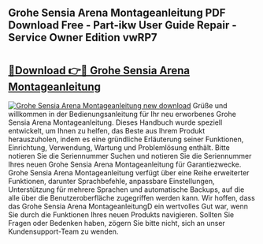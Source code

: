 ## Grohe Sensia Arena Montageanleitung PDF Download Free - Part-ikw User Guide Repair - Service Owner Edition vwRP7

# <h2><a href="http://df6yq6o.blite.top/?on=Grohe+Sensia+Arena+Montageanleitung">🔗Download 👉🔴 Grohe Sensia Arena Montageanleitung</a></h2>

[![Grohe Sensia Arena Montageanleitung new download](https://i.imgur.com/lujVjoI.png)](http://df6yq6o.blite.top/?on=Grohe+Sensia+Arena+Montageanleitung)
Grüße und willkommen in der Bedienungsanleitung für Ihr neu erworbenes Grohe Sensia Arena Montageanleitung. Dieses Handbuch wurde speziell entwickelt, um Ihnen zu helfen, das Beste aus Ihrem Produkt herauszuholen, indem es eine gründliche Erläuterung seiner Funktionen, Einrichtung, Verwendung, Wartung und Problemlösung enthält. Bitte notieren Sie die Seriennummer Suchen und notieren Sie die Seriennummer Ihres neuen Grohe Sensia Arena Montageanleitung für Garantiezwecke. Grohe Sensia Arena Montageanleitung verfügt über eine Reihe erweiterter Funktionen, darunter Sprachbefehle, anpassbare Einstellungen, Unterstützung für mehrere Sprachen und automatische Backups, auf die alle über die Benutzeroberfläche zugegriffen werden kann. Wir hoffen, dass das Grohe Sensia Arena MontageanleitungD ein wertvolles Gut war, wenn Sie durch die Funktionen Ihres neuen Produkts navigieren. Sollten Sie Fragen oder Bedenken haben, zögern Sie bitte nicht, sich an unser Kundensupport-Team zu wenden.
